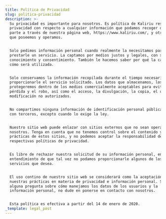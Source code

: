 ```yaml
---
title: Política de Privacidad
slug: politica-privacidad
description: >-
  Su privacidad es importante para nosotros. Es política de Kaliriu respetar su
  privacidad con respecto a cualquier información que podamos recoger de su
  parte a través de nuestra página web, https://www.kaliriu.com/, y otros sitios
  que poseemos y operamos.


  Solo pedimos información personal cuando realmente la necesitamos para
  prestarle un servicio. La captamos por medios justos y legales, con su
  conocimiento y consentimiento. También le hacemos saber por qué la captamos y
  cómo será utilizada.


  Solo conservamos la información recopilada durante el tiempo necesario para
  proporcionarle el servicio solicitado. Los datos que almacenamos, los
  protegeremos dentro de los medios comercialmente aceptables para evitar la
  pérdida y el robo, así como el acceso, la divulgación, la copia, el uso o la
  modificación no autorizados.


  No compartimos ninguna información de identificación personal públicamente ni
  con terceros, excepto cuando lo exige la ley.


  Nuestro sitio web puede enlazar con sitios externos que no sean operados por
  nosotros. Tenga en cuenta que no tenemos control sobre el contenido y las
  prácticas de estos sitios, y no podemos aceptar la responsabilidad de sus
  respectivas políticas de privacidad.


  Es libre de rechazar nuestra solicitud de su información personal, en el
  entendimiento de que tal vez no podamos proporcionarle algunos de los
  servicios que desea.


  El uso contino de nuestro sitio web se considerará como la aceptación de
  nuestras prácticas en materia de privacidad e información personal. Si tiene
  alguna pregunta sobre cómo manejamos los datos de los usuarios y la
  información personal, no dude en ponerse en contacto con nosotros.


  Esta política es efectiva a partir del 14 de enero de 2020.
_template: legal_post
---
```


